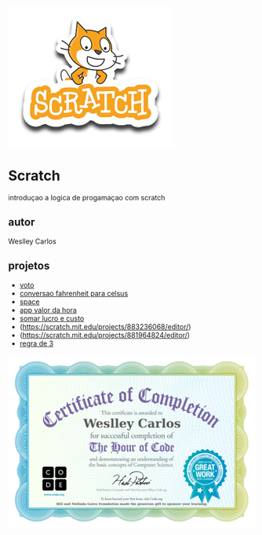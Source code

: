 ![Scratch](https://github.com/weslleypiloto46/Scratch/blob/main/assets/icons/scratch.png)

# Scratch
introduçao a logica de progamaçao com scratch
## autor 
Weslley Carlos
## projetos
- [voto](https://scratch.mit.edu/projects/889254389/)
- [conversao fahrenheit para celsus](https://scratch.mit.edu/projects/882611306/)
- [space](https://scratch.mit.edu/projects/896358279/editor)
- [app valor da hora](https://scratch.mit.edu/projects/885318829/editor/)
- [somar lucro e custo](https://scratch.mit.edu/projects/884971801/editor/)
- (https://scratch.mit.edu/projects/883236068/editor/)
- (https://scratch.mit.edu/projects/881964824/editor/)
- [regra de 3](https://scratch.mit.edu/projects/882638087/editor/)

![certificado](https://github.com/weslleypiloto46/Scratch/blob/main/assets/icons/certificado.jpg)
